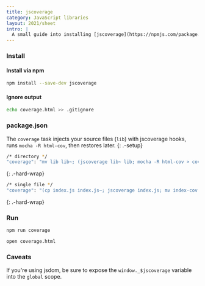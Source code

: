 ```yaml
---
title: jscoverage
category: JavaScript libraries
layout: 2021/sheet
intro: |
  A small guide into installing [jscoverage](https://npmjs.com/package./jscoverage). Also see [mocha-blanket](./mocha-blanket).
---
```


### Install

#### Install via npm

```bash
npm install --save-dev jscoverage
```

#### Ignore output

```bash
echo coverage.html >> .gitignore
```

### package.json

The `coverage` task injects your source files (`lib`) with jscoverage hooks, runs `mocha -R html-cov`, then restores later.
{: .-setup}

```bash
/* directory */
"coverage": "mv lib lib~; (jscoverage lib~ lib; mocha -R html-cov > coverage.html); rm -rf lib; mv lib~ lib"
```
{: .-hard-wrap}

```bash
/* single file */
"coverage": "(cp index.js index.js~; jscoverage index.js; mv index-cov.js index.js; mocha -R html-cov > coverage.html); mv index.js~ index.js"
```
{: .-hard-wrap}

### Run

```bash
npm run coverage
```

```bash
open coverage.html
```

### Caveats

If you're using jsdom, be sure to expose the `window._$jscoverage` variable into 
the `global` scope.
